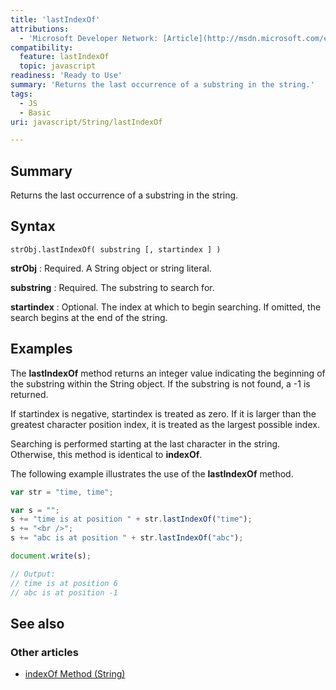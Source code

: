 ```yaml
---
title: 'lastIndexOf'
attributions:
  - 'Microsoft Developer Network: [Article](http://msdn.microsoft.com/en-us/library/ie/6d20k718(v=vs.94).aspx)'
compatibility:
  feature: lastIndexOf
  topic: javascript
readiness: 'Ready to Use'
summary: 'Returns the last occurrence of a substring in the string.'
tags:
  - JS
  - Basic
uri: javascript/String/lastIndexOf

---
```

## Summary

Returns the last occurrence of a substring in the string.

## Syntax

    strObj.lastIndexOf( substring [, startindex ] )

**strObj**
:   Required. A String object or string literal.

**substring**
:   Required. The substring to search for.

**startindex**
:   Optional. The index at which to begin searching. If omitted, the search begins at the end of the string.

## Examples

The **lastIndexOf** method returns an integer value indicating the beginning of the substring within the String object. If the substring is not found, a -1 is returned.

If startindex is negative, startindex is treated as zero. If it is larger than the greatest character position index, it is treated as the largest possible index.

Searching is performed starting at the last character in the string. Otherwise, this method is identical to **indexOf**.

The following example illustrates the use of the **lastIndexOf** method.

``` js
var str = "time, time";

var s = "";
s += "time is at position " + str.lastIndexOf("time");
s += "<br />";
s += "abc is at position " + str.lastIndexOf("abc");

document.write(s);

// Output:
// time is at position 6
// abc is at position -1
```

## See also

### Other articles

-   [indexOf Method (String)](/javascript/String/indexOf)

